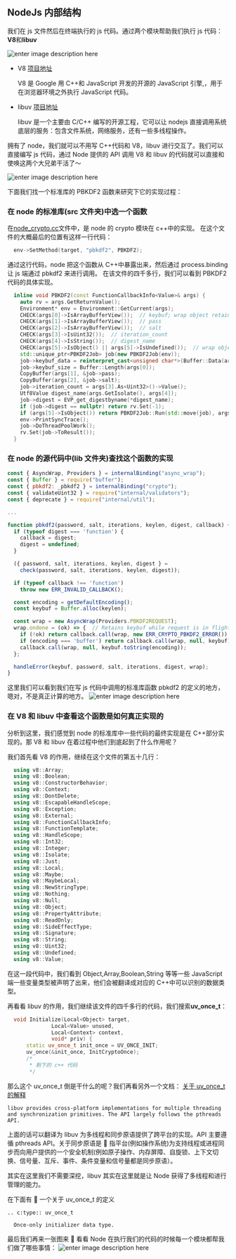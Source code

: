 ## NodeJs 内部结构

我们在 js 文件然后在终端执行的 js 代码。通过两个模块帮助我们执行 js 代码：**V8**和**libuv**

![enter image description here](../images/node-1-1.jpg)

- V8 [项目地址](https://github.com/v8/v8)

  V8 是 Google 用 C++和 JavaScript 开发的开源的 JavaScript 引擎,，用于在浏览器环境之外执行 JavaScript 代码。

- libuv [项目地址](https://github.com/libuv/libuv)

  libuv 是一个主要由 C/C++ 编写的开源工程，它可以让 nodejs 直接调用系统底层的服务：包含文件系统，网络服务，还有一些多线程操作。

拥有了 node，我们就可以不用写 C++代码和 V8，libuv 进行交互了。我们可以直接编写 js 代码，通过 Node 提供的 API 调用 V8 和 libuv 的代码就可以直接和使唤这两个大兄弟干活了～

![enter image description here](../images/node-1-2.jpg)

下面我们找一个标准库的 PBKDF2 函数来研究下它的实现过程：

### 在 node 的标准库(src 文件夹)中选一个函数

在[node_crypto.cc](https://github.com/nodejs/node/blob/d3d6cd3ecad19602a894bbe046253ae924d278d4/src/node_crypto.cc)文件中，是 node 的 crypto 模块在 c++中的实现。
在这个文件的大概最后的位置有这样一行代码：

```c++
  env->SetMethod(target, "pbkdf2", PBKDF2);
```

通过这行代码，node 把这个函数从 C++中暴露出来，然后通过 process.binding 让 js 端通过 pbkdf2 来进行调用。
在该文件的四千多行，我们可以看到 PBKDF2 代码的具体实现。

```c++
  inline void PBKDF2(const FunctionCallbackInfo<Value>& args) {
    auto rv = args.GetReturnValue();
    Environment* env = Environment::GetCurrent(args);
    CHECK(args[0]->IsArrayBufferView());  // keybuf; wrap object retains ref.
    CHECK(args[1]->IsArrayBufferView());  // pass
    CHECK(args[2]->IsArrayBufferView());  // salt
    CHECK(args[3]->IsUint32());  // iteration_count
    CHECK(args[4]->IsString());  // digest_name
    CHECK(args[5]->IsObject() || args[5]->IsUndefined());  // wrap object
    std::unique_ptr<PBKDF2Job> job(new PBKDF2Job(env));
    job->keybuf_data = reinterpret_cast<unsigned char*>(Buffer::Data(args[0]));
    job->keybuf_size = Buffer::Length(args[0]);
    CopyBuffer(args[1], &job->pass);
    CopyBuffer(args[2], &job->salt);
    job->iteration_count = args[3].As<Uint32>()->Value();
    Utf8Value digest_name(args.GetIsolate(), args[4]);
    job->digest = EVP_get_digestbyname(*digest_name);
    if (job->digest == nullptr) return rv.Set(-1);
    if (args[5]->IsObject()) return PBKDF2Job::Run(std::move(job), args[5]);
    env->PrintSyncTrace();
    job->DoThreadPoolWork();
    rv.Set(job->ToResult());
  }
```

### 在 node 的源代码中(lib 文件夹)查找这个函数的实现

```js
const { AsyncWrap, Providers } = internalBinding("async_wrap");
const { Buffer } = require("buffer");
const { pbkdf2: _pbkdf2 } = internalBinding("crypto");
const { validateUint32 } = require("internal/validators");
const { deprecate } = require("internal/util");

...

function pbkdf2(password, salt, iterations, keylen, digest, callback) {
  if (typeof digest === 'function') {
    callback = digest;
    digest = undefined;
  }

  ({ password, salt, iterations, keylen, digest } =
    check(password, salt, iterations, keylen, digest));

  if (typeof callback !== 'function')
    throw new ERR_INVALID_CALLBACK();

  const encoding = getDefaultEncoding();
  const keybuf = Buffer.alloc(keylen);

  const wrap = new AsyncWrap(Providers.PBKDF2REQUEST);
  wrap.ondone = (ok) => {  // Retains keybuf while request is in flight.
    if (!ok) return callback.call(wrap, new ERR_CRYPTO_PBKDF2_ERROR());
    if (encoding === 'buffer') return callback.call(wrap, null, keybuf);
    callback.call(wrap, null, keybuf.toString(encoding));
  };

  handleError(keybuf, password, salt, iterations, digest, wrap);
}
```

这里我们可以看到我们在写 js 代码中调用的标准库函数 pbkdf2 的定义的地方，嗯对，不是真正计算的地方。
![enter image description here](../images/node-2-1.jpg)

### 在 V8 和 libuv 中查看这个函数是如何真正实现的

分析到这里，我们感觉到 node 的标准库中一些代码的最终实现是在 C++部分实现的。那 V8 和 libuv 在着过程中他们到底起到了什么作用呢？

我们首先看 V8 的作用，继续在这个文件的第五十几行：

```c++
  using v8::Array;
  using v8::Boolean;
  using v8::ConstructorBehavior;
  using v8::Context;
  using v8::DontDelete;
  using v8::EscapableHandleScope;
  using v8::Exception;
  using v8::External;
  using v8::FunctionCallbackInfo;
  using v8::FunctionTemplate;
  using v8::HandleScope;
  using v8::Int32;
  using v8::Integer;
  using v8::Isolate;
  using v8::Just;
  using v8::Local;
  using v8::Maybe;
  using v8::MaybeLocal;
  using v8::NewStringType;
  using v8::Nothing;
  using v8::Null;
  using v8::Object;
  using v8::PropertyAttribute;
  using v8::ReadOnly;
  using v8::SideEffectType;
  using v8::Signature;
  using v8::String;
  using v8::Uint32;
  using v8::Undefined;
  using v8::Value;
```

在这一段代码中，我们看到 Object,Array,Boolean,String 等等一些 JavaScript 端一些变量类型被声明了出来，他们会被翻译成对应的 C++中可以识别的数据类型。

再看看 libuv 的作用，我们继续该文件的四千多行的代码，我们搜索**uv_once_t**：

```c++
  void Initialize(Local<Object> target,
              Local<Value> unused,
              Local<Context> context,
              void* priv) {
      static uv_once_t init_once = UV_ONCE_INIT;
      uv_once(&init_once, InitCryptoOnce);
      /*
       * 剩下的 c++ 代码
       */
```

那么这个 uv_once_t 倒是干什么的呢？我们再看另外一个文档：
[关于 uv_once_t 的解释](https://github.com/nodejs/node/blob/8b4af64f50c5e41ce0155716f294c24ccdecad03/deps/uv/docs/src/threading.rst)

```
libuv provides cross-platform implementations for multiple threading and synchronization primitives. The API largely follows the pthreads API.
```

上面的话可以翻译为 libuv 为多线程和同步原语提供了跨平台的实现。API 主要遵循 pthreads API。关于同步原语是  指平台(例如操作系统)为支持线程或进程同步而向用户提供的一个安全机制(例如原子操作、内存屏障、自旋锁、上下文切换、信号量、互斥、事件、条件变量和信号量都是同步原语）。

其实在这里我们不需要深挖，libuv 其实在这里就是让 Node 获得了多线程和进行管理的能力。

在下面有  一个关于 uv_once_t 的定义

```
.. c:type:: uv_once_t

  Once-only initializer data type.
```

最后我们再来一张图来  看看 Node 在执行我们的代码的时候每一个模块都帮我们做了哪些事情：
![enter image description here](../images/node-2-3.jpg)
